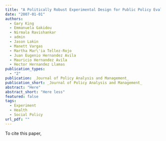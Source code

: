 ```yaml
---
title: "A Politically Robust Experimental Design for Public Policy Evaluation, with Application to the Mexican Universal Health Insurance Program"
date: "2007-01-01"
authors:
  - Gary King
  - Emmanuela Gakidou
  - Nirmala Ravishankar
  - admin
  - Jason Lakin
  - Manett Vargas
  - Martha Mar\'ia Tellez-Rojo
  - Juan Eugenio Hernandez Avila
  - Mauricio Hernandez Avila
  - Hector Hernandez Llamas
publication_types:
  - "2"
publication: _Journal of Policy Analysis and Management_
publication_short: _Journal of Policy Analysis and Management_
abstract: "Here"
abstract_short: "Here less"
featured: false
tags:
  - Experiment
  - Health
  - Social Policy
url_pdf: ""
---
```

To cite this paper, 
